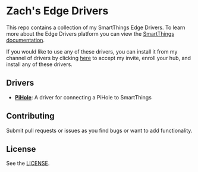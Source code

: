 # Zach's Edge Drivers

This repo contains a collection of my SmartThings Edge Drivers. To learn more about the Edge Drivers platform you can
view the [SmartThings documentation](https://developer-preview.smartthings.com/docs/devices/hub-connected/get-started).

If you would like to use any of these drivers, you can install
it from my channel of drivers by clicking
[here](https://api.smartthings.com/invitation-web/accept?id=68aadc42-709e-4cff-989f-e3bb760c32f8)
to accept my invite, enroll your hub, and install any of these drivers.

## Drivers

* [**PiHole**](pi-hole/README.md): A driver for connecting a PiHole to SmartThings

## Contributing

Submit pull requests or issues as you find bugs or want to add functionality.

## License

See the [LICENSE](LICENSE).
